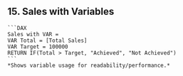 ## 15. **Sales with Variables**  
    ```DAX 
    Sales with VAR = 
    VAR Total = [Total Sales]
    VAR Target = 100000
    RETURN IF(Total > Target, "Achieved", "Not Achieved") 
    ```  
    *Shows variable usage for readability/performance.*
